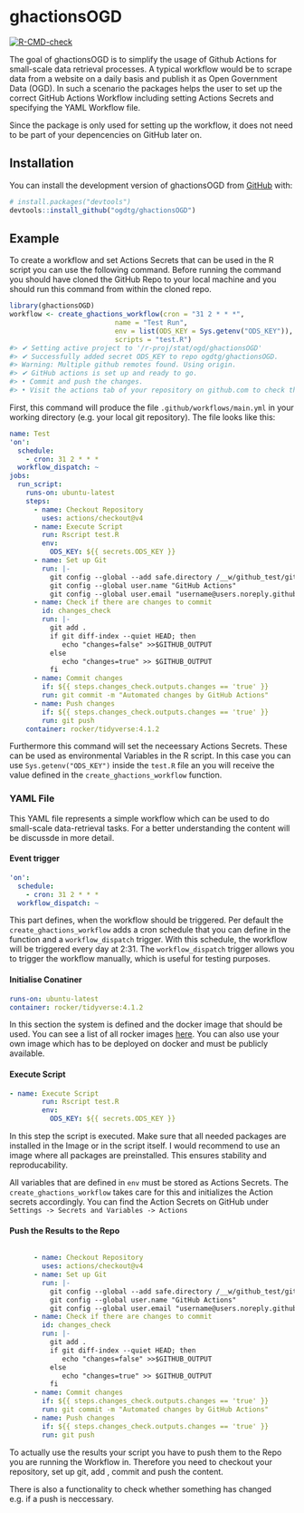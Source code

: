 
<!-- README.md is generated from README.Rmd. Please edit that file -->

# ghactionsOGD

<!-- badges: start -->

[![R-CMD-check](https://github.com/ogdtg/ghactionsOGD/actions/workflows/R-CMD-check.yaml/badge.svg)](https://github.com/ogdtg/ghactionsOGD/actions/workflows/R-CMD-check.yaml)
<!-- badges: end -->

The goal of ghactionsOGD is to simplify the usage of Github Actions for
small-scale data retrieval processes. A typical workflow would be to
scrape data from a website on a daily basis and publish it as Open
Government Data (OGD). In such a scenario the packages helps the user to
set up the correct GitHub Actions Workflow including setting Actions
Secrets and specifying the YAML Workflow file.

Since the package is only used for setting up the workflow, it does not
need to be part of your depencencies on GitHub later on.

## Installation

You can install the development version of ghactionsOGD from
[GitHub](https://github.com/ogdtg/ghactionsOGD/tree/main) with:

``` r
# install.packages("devtools")
devtools::install_github("ogdtg/ghactionsOGD")
```

## Example

To create a workflow and set Actions Secrets that can be used in the R
script you can use the following command. Before running the command you
should have cloned the GitHub Repo to your local machine and you should
run this command from within the cloned repo.

``` r
library(ghactionsOGD)
workflow <- create_ghactions_workflow(cron = "31 2 * * *",
                          name = "Test Run",
                          env = list(ODS_KEY = Sys.getenv("ODS_KEY")),
                          scripts = "test.R")
#> ✔ Setting active project to '/r-proj/stat/ogd/ghactionsOGD'
#> ✔ Successfully added secret ODS_KEY to repo ogdtg/ghactionsOGD.
#> Warning: Multiple github remotes found. Using origin.
#> ✔ GitHub actions is set up and ready to go.
#> • Commit and push the changes.
#> • Visit the actions tab of your repository on github.com to check the results.
```

First, this command will produce the file `.github/workflows/main.yml`
in your working directory (e.g. your local git repository). The file
looks like this:

``` yaml
name: Test
'on':
  schedule:
    - cron: 31 2 * * *
  workflow_dispatch: ~
jobs:
  run_script:
    runs-on: ubuntu-latest
    steps:
      - name: Checkout Repository
        uses: actions/checkout@v4
      - name: Execute Script
        run: Rscript test.R
        env:
          ODS_KEY: ${{ secrets.ODS_KEY }}
      - name: Set up Git
        run: |-
          git config --global --add safe.directory /__w/github_test/github_test
          git config --global user.name "GitHub Actions"
          git config --global user.email "username@users.noreply.github.com"
      - name: Check if there are changes to commit
        id: changes_check
        run: |-
          git add .
          if git diff-index --quiet HEAD; then
             echo "changes=false" >>$GITHUB_OUTPUT
          else
             echo "changes=true" >> $GITHUB_OUTPUT
          fi
      - name: Commit changes
        if: ${{ steps.changes_check.outputs.changes == 'true' }}
        run: git commit -m "Automated changes by GitHub Actions"
      - name: Push changes
        if: ${{ steps.changes_check.outputs.changes == 'true' }}
        run: git push
    container: rocker/tidyverse:4.1.2
```

Furthermore this command will set the neceessary Actions Secrets. These
can be used as environmental Variables in the R script. In this case you
can use `Sys.getenv("ODS_KEY")` inside the `test.R` file an you will
receive the value defined in the `create_ghactions_workflow` function.

### YAML File

This YAML file represents a simple workflow which can be used to do
small-scale data-retrieval tasks. For a better understanding the content
will be discussde in more detail.

#### Event trigger

``` yaml
'on':
  schedule:
    - cron: 31 2 * * *
  workflow_dispatch: ~
```

This part defines, when the workflow should be triggered. Per default
the `create_ghactions_workflow` adds a cron schedule that you can define
in the function and a `workflow_dispatch` trigger. With this schedule,
the workflow will be triggered every day at 2:31. The
`workflow_dispatch` trigger allows you to trigger the workflow manually,
which is useful for testing purposes.

#### Initialise Conatiner

``` yaml
runs-on: ubuntu-latest
container: rocker/tidyverse:4.1.2
```

In this section the system is defined and the docker image that should
be used. You can see a list of all rocker images
[here](https://rocker-project.org/images/). You can also use your own
image which has to be deployed on docker and must be publicly available.

#### Execute Script

``` yaml
- name: Execute Script
        run: Rscript test.R
        env:
          ODS_KEY: ${{ secrets.ODS_KEY }}
```

In this step the script is executed. Make sure that all needed packages
are installed in the Image or in the script itself. I would recommend to
use an image where all packages are preinstalled. This ensures stability
and reproducability.

All variables that are defined in `env` must be stored as Actions
Secrets. The `create_ghactions_workflow` takes care for this and
initializes the Action secrets accordingly. You can find the Action
Secrets on GitHub under `Settings -> Secrets and Variables -> Actions`

#### Push the Results to the Repo

``` yaml

      - name: Checkout Repository
        uses: actions/checkout@v4
      - name: Set up Git
        run: |-
          git config --global --add safe.directory /__w/github_test/github_test
          git config --global user.name "GitHub Actions"
          git config --global user.email "username@users.noreply.github.com"
      - name: Check if there are changes to commit
        id: changes_check
        run: |-
          git add .
          if git diff-index --quiet HEAD; then
             echo "changes=false" >>$GITHUB_OUTPUT
          else
             echo "changes=true" >> $GITHUB_OUTPUT
          fi
      - name: Commit changes
        if: ${{ steps.changes_check.outputs.changes == 'true' }}
        run: git commit -m "Automated changes by GitHub Actions"
      - name: Push changes
        if: ${{ steps.changes_check.outputs.changes == 'true' }}
        run: git push
```

To actually use the results your script you have to push them to the
Repo you are running the Workflow in. Therefore you need to checkout
your repository, set up git, add , commit and push the content.

There is also a functionality to check whether something has changed
e.g. if a push is neccessary.
